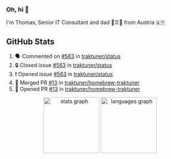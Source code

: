### Oh, hi 👋

I'm Thomas, Senior IT Consultant and dad 👶♊️👶 from Austria 🇦🇹

<!--
**traktuner/traktuner** is a ✨ _special_ ✨ repository because its `README.md` (this file) appears on your GitHub profile.

Here are some ideas to get you started:

- 🔭 I’m currently working on ...
- 🌱 I’m currently learning ...
- 👯 I’m looking to collaborate on ...
- 🤔 I’m looking for help with ...
- 💬 Ask me about ...
- 📫 How to reach me: ...
- 😄 Pronouns: ...
- ⚡ Fun fact: ...
-->

</div>

## GitHub Stats
<!--START_SECTION:activity-->
1. 🗣 Commented on [#563](https://github.com/traktuner/status/issues/563#issuecomment-2848050867) in [traktuner/status](https://github.com/traktuner/status)
2. 🔒 Closed issue [#563](https://github.com/traktuner/status/issues/563) in [traktuner/status](https://github.com/traktuner/status)
3. ❗ Opened issue [#563](https://github.com/traktuner/status/issues/563) in [traktuner/status](https://github.com/traktuner/status)
4. 🎉 Merged PR [#13](https://github.com/traktuner/homebrew-traktuner/pull/13) in [traktuner/homebrew-traktuner](https://github.com/traktuner/homebrew-traktuner)
5. 💪 Opened PR [#13](https://github.com/traktuner/homebrew-traktuner/pull/13) in [traktuner/homebrew-traktuner](https://github.com/traktuner/homebrew-traktuner)
<!--END_SECTION:activity-->

<div align="center">
  <img src="https://github-readme-stats.vercel.app/api?username=traktuner&hide_title=false&hide_rank=false&show_icons=true&include_all_commits=true&count_private=true&disable_animations=false&theme=dracula&locale=en&hide_border=false&order=1" height="150" alt="stats graph"  />
  <img src="https://github-readme-stats.vercel.app/api/top-langs?username=traktuner&locale=en&hide_title=false&layout=compact&card_width=320&langs_count=5&theme=dracula&hide_border=false&order=2" height="150" alt="languages graph"  />
</div>
